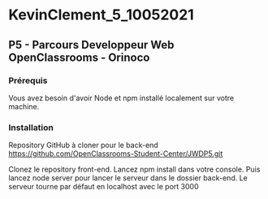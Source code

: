# KevinClement_5_10052021
## P5 - Parcours Developpeur Web OpenClassrooms - Orinoco

### Prérequis
Vous avez besoin d'avoir Node et npm installé localement sur votre machine.

### Installation
Repository GitHub à cloner pour le back-end
https://github.com/OpenClassrooms-Student-Center/JWDP5.git

Clonez le repository front-end. Lancez npm install dans votre console. Puis lancez node server pour lancer le serveur dans le dossier back-end. Le serveur tourne par défaut en localhost avec le port 3000 
